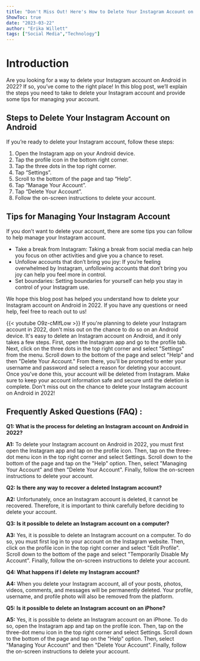 ```yaml
---
title: "Don't Miss Out! Here's How to Delete Your Instagram Account on Android in 2022!"
ShowToc: true 
date: "2023-03-22"
author: "Erika Willett" 
tags: ["Social Media","Technology"]
---
```

# Introduction 

Are you looking for a way to delete your Instagram account on Android in 2022? If so, you’ve come to the right place! In this blog post, we’ll explain the steps you need to take to delete your Instagram account and provide some tips for managing your account. 

## Steps to Delete Your Instagram Account on Android

If you’re ready to delete your Instagram account, follow these steps: 

1. Open the Instagram app on your Android device. 
2. Tap the profile icon in the bottom right corner. 
3. Tap the three dots in the top right corner. 
4. Tap “Settings”. 
5. Scroll to the bottom of the page and tap “Help”. 
6. Tap “Manage Your Account”. 
7. Tap “Delete Your Account”. 
8. Follow the on-screen instructions to delete your account. 

## Tips for Managing Your Instagram Account

If you don’t want to delete your account, there are some tips you can follow to help manage your Instagram account. 

- Take a break from Instagram: Taking a break from social media can help you focus on other activities and give you a chance to reset. 
- Unfollow accounts that don’t bring you joy: If you’re feeling overwhelmed by Instagram, unfollowing accounts that don’t bring you joy can help you feel more in control. 
- Set boundaries: Setting boundaries for yourself can help you stay in control of your Instagram use. 

We hope this blog post has helped you understand how to delete your Instagram account on Android in 2022. If you have any questions or need help, feel free to reach out to us!

{{< youtube O9z-cMIfLow >}} 
If you're planning to delete your Instagram account in 2022, don't miss out on the chance to do so on an Android device. It's easy to delete an Instagram account on Android, and it only takes a few steps. First, open the Instagram app and go to the profile tab. Next, click on the three dots in the top right corner and select "Settings" from the menu. Scroll down to the bottom of the page and select "Help" and then "Delete Your Account." From there, you'll be prompted to enter your username and password and select a reason for deleting your account. Once you've done this, your account will be deleted from Instagram. Make sure to keep your account information safe and secure until the deletion is complete. Don't miss out on the chance to delete your Instagram account on Android in 2022!

## Frequently Asked Questions (FAQ) :
**Q1: What is the process for deleting an Instagram account on Android in 2022?**

**A1:** To delete your Instagram account on Android in 2022, you must first open the Instagram app and tap on the profile icon. Then, tap on the three-dot menu icon in the top right corner and select Settings. Scroll down to the bottom of the page and tap on the "Help" option. Then, select "Managing Your Account" and then "Delete Your Account". Finally, follow the on-screen instructions to delete your account.

**Q2: Is there any way to recover a deleted Instagram account?**

**A2:** Unfortunately, once an Instagram account is deleted, it cannot be recovered. Therefore, it is important to think carefully before deciding to delete your account.

**Q3: Is it possible to delete an Instagram account on a computer?**

**A3:** Yes, it is possible to delete an Instagram account on a computer. To do so, you must first log in to your account on the Instagram website. Then, click on the profile icon in the top right corner and select "Edit Profile". Scroll down to the bottom of the page and select "Temporarily Disable My Account". Finally, follow the on-screen instructions to delete your account.

**Q4: What happens if I delete my Instagram account?**

**A4:** When you delete your Instagram account, all of your posts, photos, videos, comments, and messages will be permanently deleted. Your profile, username, and profile photo will also be removed from the platform.

**Q5: Is it possible to delete an Instagram account on an iPhone?**

**A5:** Yes, it is possible to delete an Instagram account on an iPhone. To do so, open the Instagram app and tap on the profile icon. Then, tap on the three-dot menu icon in the top right corner and select Settings. Scroll down to the bottom of the page and tap on the "Help" option. Then, select "Managing Your Account" and then "Delete Your Account". Finally, follow the on-screen instructions to delete your account.


